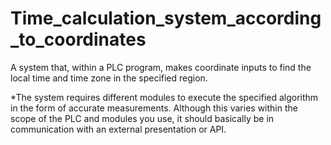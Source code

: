 # Time_calculation_system_according_to_coordinates
A system that, within a PLC program, makes coordinate inputs to find the local time and time zone in the specified region.

*The system requires different modules to execute the specified algorithm in the form of accurate measurements. Although this varies within the scope of the PLC and modules you use, it should basically be in communication with an external presentation or API. 
